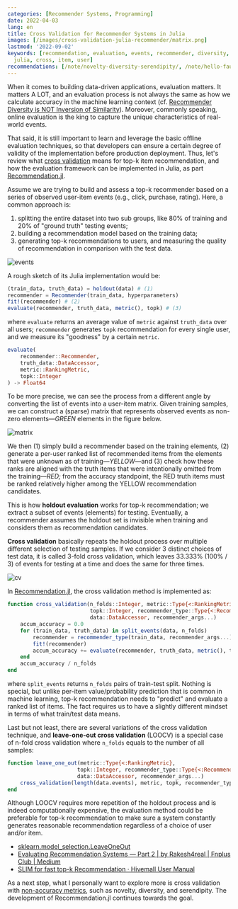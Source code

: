 ```yaml
---
categories: [Recommender Systems, Programming]
date: 2022-04-03
lang: en
title: Cross Validation for Recommender Systems in Julia
images: [/images/cross-validation-julia-recommender/matrix.png]
lastmod: '2022-09-02'
keywords: [recommendation, evaluation, events, recommender, diversity, validation,
  julia, cross, item, user]
recommendations: [/note/novelty-diversity-serendipity/, /note/hello-faust/, /note/juliacon-2022/]
---
```


When it comes to building data-driven applications, evaluation matters. It matters A LOT, and an evaluation process is not always the same as how we calculate accuracy in the machine learning context (cf. [Recommender Diversity is NOT Inversion of Similarity](/note/recommender-diversity/)). Moreover, commonly speaking, online evaluation is the king to capture the unique characteristics of real-world events.

That said, it is still important to learn and leverage the basic offline evaluation techniques, so that developers can ensure a certain degree of validity of the implementation before production deployment. Thus, let's review what [cross validation](https://en.wikipedia.org/wiki/Cross-validation) means for top-k item recommendation, and how the evaluation framework can be implemented in Julia, as part [Recommendation.jl](https://github.com/takuti/Recommendation.jl).

Assume we are trying to build and assess a top-k recommender based on a series of observed user-item events (e.g., click, purchase, rating). Here, a common approach is:

1. splitting the entire dataset into two sub groups, like 80% of training and 20% of "ground truth" testing events;
2. building a recommendation model based on the training data;
3. generating top-k recommendations to users, and measuring the quality of recommendation in comparison with the test data.

![events](/images/cross-validation-julia-recommender/events.png)

A rough sketch of its Julia implementation would be:

```julia
(train_data, truth_data) = holdout(data) # (1)
recommender = Recommender(train_data, hyperparameters)
fit!(recommender) # (2)
evaluate(recommender, truth_data, metric(), topk) # (3)
```

where `evaluate` returns an average value of `metric` against `truth_data` over all users; `recommender` generates `topk` recommendation for every single user, and we measure its "goodness" by a certain `metric`.

```julia
evaluate(
    recommender::Recommender,
    truth_data::DataAccessor,
    metric::RankingMetric,
    topk::Integer
) -> Float64
```

To be more precise, we can see the process from a different angle by converting the list of events into a user-item matrix. Given training samples, we can construct a (sparse) matrix that represents observed events as non-zero elements&mdash;*GREEN* elements in the figure below.

![matrix](/images/cross-validation-julia-recommender/matrix.png)

We then (1) simply build a recommender based on the training elements, (2) generate a per-user ranked list of recommended items from the elements that were unknown as of training&mdash;*YELLOW*&mdash;and (3) check how these ranks are aligned with the truth items that were intentionally omitted from the training&mdash;*RED;* from the accuracy standpoint, the RED truth items must be ranked relatively higher among the YELLOW recommendation candidates.

This is how **holdout evaluation** works for top-k recommendation; we extract a subset of events (elements) for testing. Eventually, a recommender assumes the holdout set is invisible when training and considers them as recommendation candidates.

**Cross validation** basically repeats the holdout process over multiple different selection of testing samples. If we consider 3 distinct choices of test data, it is called 3-fold cross validation, which leaves 33.333% (100% / 3) of events for testing at a time and does the same for three times.

![cv](/images/cross-validation-julia-recommender/cv.png)

In [Recommendation.jl](https://github.com/takuti/Recommendation.jl/blob/6082408aee29b4a5698dba0fbd1dbe450bd32699/src/evaluation/cross_validation.jl#L3-L14), the cross validation method is implemented as:

```julia
function cross_validation(n_folds::Integer, metric::Type{<:RankingMetric},
                          topk::Integer, recommender_type::Type{<:Recommender},
                          data::DataAccessor, recommender_args...)
    accum_accuracy = 0.0
    for (train_data, truth_data) in split_events(data, n_folds)
        recommender = recommender_type(train_data, recommender_args...)
        fit!(recommender)
        accum_accuracy += evaluate(recommender, truth_data, metric(), topk)
    end
    accum_accuracy / n_folds
end
```

where `split_events` returns `n_folds` pairs of train-test split. Nothing is special, but unlike per-item value/probability prediction that is common in machine learning, top-k recommendation needs to "predict" and evaluate a ranked list of items. The fact requires us to have a slightly different mindset in terms of what train/test data means.

Last but not least, there are several variations of the cross validation technique, and **leave-one-out cross validation** (LOOCV) is a special case of n-fold cross validation where `n_folds` equals to the number of all samples:

```julia
function leave_one_out(metric::Type{<:RankingMetric},
                      topk::Integer, recommender_type::Type{<:Recommender},
                      data::DataAccessor, recommender_args...)
    cross_validation(length(data.events), metric, topk, recommender_type, data, recommender_args...)
end
```

Although LOOCV requires more repetition of the holdout process and is indeed computationally expensive, the evaluation method could be preferable for top-k recommendation to make sure a system constantly generates reasonable recommendation regardless of a choice of user and/or item.

- [sklearn.model_selection.LeaveOneOut](https://scikit-learn.org/stable/modules/generated/sklearn.model_selection.LeaveOneOut.html)
- [Evaluating Recommendation Systems — Part 2 | by Rakesh4real | Fnplus Club | Medium](https://medium.com/fnplus/evaluating-recommender-systems-with-python-code-ae0c370c90be)
- [SLIM for fast top-k Recommendation · Hivemall User Manual](https://hivemall.incubator.apache.org/userguide/recommend/movielens_slim.html)

As a next step, what I personally want to explore more is cross validation with [non-accuracy metrics](/note/recommender-diversity/), such as novelty, diversity, and serendipity. The development of Recommendation.jl continues towards the goal.

